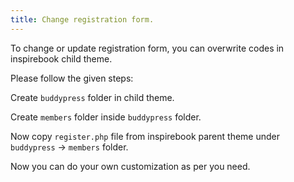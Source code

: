 ```yaml
---
title: Change registration form.
---
```


To change or update registration form, you can overwrite codes in inspirebook child theme.

Please follow the given steps:

Create `buddypress` folder in child theme.

Create `members` folder inside `buddypress` folder.

Now copy `register.php` file from inspirebook parent theme under `buddypress` -> `members` folder.

Now you can do your own customization as per you need.